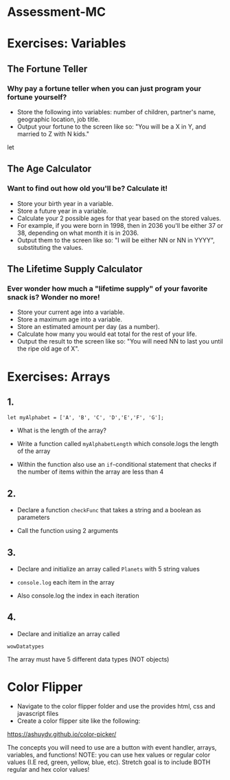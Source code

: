 # Assessment-MC

# Exercises: Variables
## The Fortune Teller
 ### Why pay a fortune teller when you can just program your fortune yourself?
 - Store the following into variables: number of children, partner's name, geographic location, job title.
 - Output your fortune to the screen like so: "You will be a X in Y, and married to Z with N kids."

let 



## The Age Calculator
### Want to find out how old you'll be? Calculate it!
 - Store your birth year in a variable.
 - Store a future year in a variable.
 - Calculate your 2 possible ages for that year based on the stored values.
 - For example, if you were born in 1998, then in 2036 you'll be either 37 or 38, depending on what month it is in 2036.
 - Output them to the screen like so: "I will be either NN or NN in YYYY", substituting the values.

## The Lifetime Supply Calculator
### Ever wonder how much a "lifetime supply" of your favorite snack is? Wonder no more!
 - Store your current age into a variable.
 - Store a maximum age into a variable.
 - Store an estimated amount per day (as a number).
 - Calculate how many you would eat total for the rest of your life.
 - Output the result to the screen like so: "You will need NN to last you until the ripe old age of X".



# Exercises: Arrays 

## 1.

  ```let myAlphabet = ['A', 'B', 'C', 'D','E','F', 'G'];```

  

 - What is the length of the array?

 - Write a function called ```myAlphabetLength``` which console.logs the length of the array

 - Within the function also use an ```if```-conditional statement that checks if the number of items within the array are less than 4

 

## 2.

 - Declare a function ```checkFunc``` that takes a string and a boolean as parameters

 - Call the function using 2 arguments

## 3.

 - Declare and initialize an array called ```Planets``` with 5 string values

 - ```console.log``` each item in the array

 - Also console.log the index in each iteration

## 4.
 - Declare and initialize an array called

 ```wowDatatypes```

The array must have 5 different data types (NOT objects)

# Color Flipper
- Navigate to the color flipper folder and use the provides html, css and javascript files
- Create a color flipper site like the following:

https://ashuydv.github.io/color-picker/

The concepts you will need to use are a button with event handler, arrays, variables, and functions!
NOTE: you can use hex values or regular color values (I.E red, green, yellow, blue, etc). Stretch goal is to include BOTH regular and hex color values!
